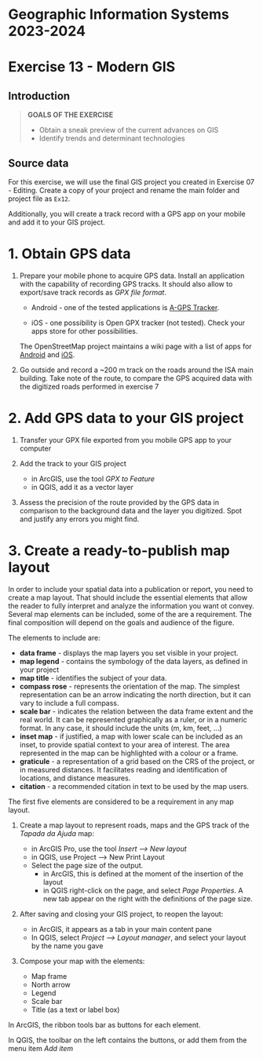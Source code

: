 # Geographic Information Systems 2023-2024

# Exercise 13 - Modern GIS

## Introduction

> **GOALS OF THE EXERCISE**
>
> - Obtain a sneak preview of the current advances on GIS
> - Identify trends and determinant technologies

## Source data

For this exercise, we will use the final GIS project you created in Exercise 07 - Editing. Create a copy of your project and rename the main folder and project file as `Ex12`.

Additionally, you will create a track record with a GPS app on your mobile and add it to your GIS project.

# 1. Obtain GPS data

1. Prepare your mobile phone to acquire GPS data. Install an application with the capability of recording GPS tracks. It should also allow to export/save track records as *GPX file format*.

    - Android - one of the tested applications is [A-GPS Tracker](https://play.google.com/store/apps/details?id=com.giobat.troviamoci&hl=en&gl=US).

    - iOS - one possibility is Open GPX tracker (not tested). Check your apps store for other possibilities.

    The OpenStreetMap project maintains a wiki page with a list of apps for [Android](https://wiki.openstreetmap.org/wiki/Comparison_of_Android_applications) and [iOS](https://wiki.openstreetmap.org/wiki/Comparison_of_iOS_applications).

2. Go outside and record a ~200 m track on the roads around the ISA main building. Take note of the route, to compare the GPS acquired data with the digitized roads performed in exercise 7

# 2. Add GPS data to your GIS project

1. Transfer your GPX file exported from you mobile GPS app to your computer

2. Add the track to your GIS project

    - in ArcGIS, use the tool *GPX to Feature*
    - in QGIS, add it as a vector layer

3. Assess the precision of the route provided by the GPS data in comparison to the background data and the layer you digitized. Spot and justify any errors you might find.

# 3. Create a ready-to-publish map layout

In order to include your spatial data into a publication or report, you need to create a map layout. That should include the essential elements that allow the reader to fully interpret and analyze the information you want ot convey. Several map elements can be included, some of the are a requirement. The final composition will depend on the goals and audience of the figure.

The elements to include are:

- **data frame** - displays the map layers you set visible in your project.
- **map legend** - contains the symbology of the data layers, as defined in your project
- **map title** - identifies the subject of your data.
- **compass rose** - represents the orientation of the map. The simplest representation can be an arrow indicating the north direction, but it can vary to include a full compass. 
- **scale bar** - indicates the relation between the data frame extent and the real world. It can be represented graphically as a ruler, or in a numeric format. In any case, it should include the units (m, km, feet, ...) 
- **inset map** - if justified, a map with lower scale can be included as an inset, to provide spatial context to your area of interest. The area represented in the map can be highlighted with a colour or a frame.
- **graticule** - a representation of a grid based on the CRS of the project, or in measured distances. It facilitates reading and identification of locations, and distance measures.
- **citation** - a recommended citation in text to be used by the map users. 

The first five elements are considered to be a requirement in any map layout.

1. Create a map layout to represent roads, maps and the GPS track of the *Tapada da Ajuda* map:
    - in ArcGIS Pro, use the tool *Insert --> New layout*
    - in QGIS, use Project --> New Print Layout
    - Select the page size of the output.
        - in ArcGIS, this is defined at the moment of the insertion of the layout
        - in QGIS right-click on the page, and select *Page Properties*. A new tab appear on the right with the definitions of the page size.

2. After saving and closing your GIS project, to reopen the layout:
    - in ArcGIS, it appears as a tab in your main content pane
    - In QGIS, select *Project --> Layout manager*, and select your layout by the name you gave
       
3. Compose your map with the elements:
    - Map frame
    - North arrow
    - Legend
    - Scale bar
    - Title (as a text or label box)

In ArcGIS, the ribbon tools bar as buttons for each element.

In QGIS, the toolbar on the left contains the buttons, or add them from the menu item *Add item* 